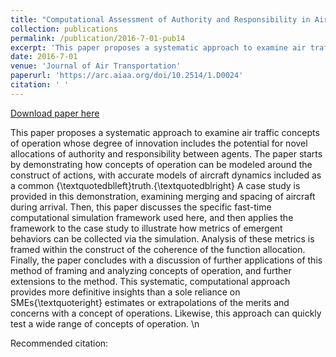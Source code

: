```yaml
---
title: "Computational Assessment of Authority and Responsibility in Air Traffic Concepts of Operation"
collection: publications
permalink: /publication/2016-7-01-pub14
excerpt: 'This paper proposes a systematic approach to examine air traffic concepts of operation whose degree of innovation includes the potential for novel allocations of authority and responsibility between agents. The paper starts by demonstrating how concepts of operation can be modeled around the construct of actions, with accurate models of aircraft dynamics included as a common \{\textquotedblleft\}truth.\{\textquotedblright\} A case study is provided in this demonstration, examining merging and spacing of aircraft during arrival. Then, this paper discusses the specific fast-time computational simulation framework used here, and then applies the framework to the case study to illustrate how metrics of emergent behaviors can be collected via the simulation. Analysis of these metrics is framed within the construct of the coherence of the function allocation. Finally, the paper concludes with a discussion of further applications of this method of framing and analyzing concepts of operation, and further extensions to the method. This systematic, computational approach provides more definitive insights than a sole reliance on SMEs\{\textquoteright\} estimates or extrapolations of the merits and concerns with a concept of operations. Likewise, this approach can quickly test a wide range of concepts of operation. \n'
date: 2016-7-01
venue: 'Journal of Air Transportation'
paperurl: 'https://arc.aiaa.org/doi/10.2514/1.D0024'
citation: ' '
---
```


<a href='https://arc.aiaa.org/doi/10.2514/1.D0024'>Download paper here</a>

This paper proposes a systematic approach to examine air traffic concepts of operation whose degree of innovation includes the potential for novel allocations of authority and responsibility between agents. The paper starts by demonstrating how concepts of operation can be modeled around the construct of actions, with accurate models of aircraft dynamics included as a common \{\textquotedblleft\}truth.\{\textquotedblright\} A case study is provided in this demonstration, examining merging and spacing of aircraft during arrival. Then, this paper discusses the specific fast-time computational simulation framework used here, and then applies the framework to the case study to illustrate how metrics of emergent behaviors can be collected via the simulation. Analysis of these metrics is framed within the construct of the coherence of the function allocation. Finally, the paper concludes with a discussion of further applications of this method of framing and analyzing concepts of operation, and further extensions to the method. This systematic, computational approach provides more definitive insights than a sole reliance on SMEs\{\textquoteright\} estimates or extrapolations of the merits and concerns with a concept of operations. Likewise, this approach can quickly test a wide range of concepts of operation. \n

Recommended citation:  